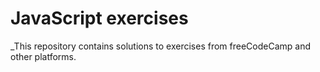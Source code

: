 # JavaScript exercises
_This repository contains solutions to exercises from freeCodeCamp and other platforms.